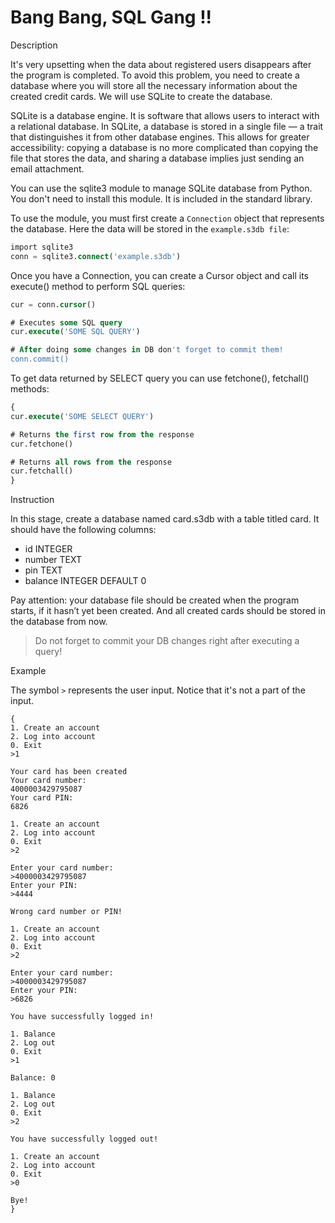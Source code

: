 # Bang Bang, SQL Gang !!
 Description

It's very upsetting when the data about registered users disappears after the program is completed. To avoid this problem, you need to create a database where you will store all the necessary information about the created credit cards. We will use SQLite to create the database.

SQLite is a database engine. It is software that allows users to interact with a relational database. In SQLite, a database is stored in a single file — a trait that distinguishes it from other database engines. This allows for greater accessibility: copying a database is no more complicated than copying the file that stores the data, and sharing a database implies just sending an email attachment.

You can use the sqlite3 module to manage SQLite database from Python. You don't need to install this module. It is included in the standard library.

To use the module, you must first create a `Connection` object that represents the database. Here the data will be stored in the `example.s3db file`:
```SQL
import sqlite3
conn = sqlite3.connect('example.s3db')
```
Once you have a Connection, you can create a Cursor object and call its execute() method to perform SQL queries:
```SQL
cur = conn.cursor()

# Executes some SQL query
cur.execute('SOME SQL QUERY')

# After doing some changes in DB don't forget to commit them!
conn.commit()
```
To get data returned by SELECT query you can use fetchone(), fetchall() methods:
```SQL
{
cur.execute('SOME SELECT QUERY')

# Returns the first row from the response
cur.fetchone()

# Returns all rows from the response
cur.fetchall()
}
```
Instruction

In this stage, create a database named card.s3db with a table titled card. It should have the following columns:

   - id INTEGER
   - number TEXT
   - pin TEXT
   - balance INTEGER DEFAULT 0

Pay attention: your database file should be created when the program starts, if it hasn’t yet been created. And all created cards should be stored in the database from now.

> Do not forget to commit your DB changes right after executing a query!

Example

The symbol `>` represents the user input. Notice that it's not a part of the input.

```
{
1. Create an account
2. Log into account
0. Exit
>1

Your card has been created
Your card number:
4000003429795087
Your card PIN:
6826

1. Create an account
2. Log into account
0. Exit
>2

Enter your card number:
>4000003429795087
Enter your PIN:
>4444

Wrong card number or PIN!

1. Create an account
2. Log into account
0. Exit
>2

Enter your card number:
>4000003429795087
Enter your PIN:
>6826

You have successfully logged in!

1. Balance
2. Log out
0. Exit
>1

Balance: 0

1. Balance
2. Log out
0. Exit
>2

You have successfully logged out!

1. Create an account
2. Log into account
0. Exit
>0

Bye!
}
```
